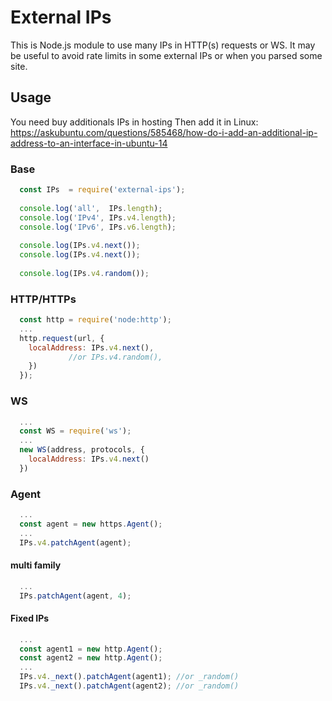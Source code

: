 # External IPs
This is Node.js module to use many IPs in HTTP(s) requests or WS.
It may be useful to avoid rate limits in some external IPs or when you parsed some site.

## Usage
You need buy additionals IPs in hosting
Then add it in Linux: https://askubuntu.com/questions/585468/how-do-i-add-an-additional-ip-address-to-an-interface-in-ubuntu-14


### Base
```js
  const IPs  = require('external-ips');
  
  console.log('all',  IPs.length);
  console.log('IPv4', IPs.v4.length);
  console.log('IPv6', IPs.v6.length);
  
  console.log(IPs.v4.next());
  console.log(IPs.v4.next());
  
  console.log(IPs.v4.random());  
```

### HTTP/HTTPs
```js
  const http = require('node:http');
  ...
  http.request(url, {
    localAddress: IPs.v4.next(),
             //or IPs.v4.random(),
    })
  });
```

### WS
```js
  ...	
  const WS = require('ws');
  ...  
  new WS(address, protocols, {
	localAddress: IPs.v4.next()
  })
```

### Agent
```js
  ...  
  const agent = new https.Agent();
  ...
  IPs.v4.patchAgent(agent);
```

#### multi family
```js
  ...
  IPs.patchAgent(agent, 4); 
```


#### Fixed IPs

```js
  ...  
  const agent1 = new http.Agent();
  const agent2 = new http.Agent();
  ...
  IPs.v4._next().patchAgent(agent1); //or _random()
  IPs.v4._next().patchAgent(agent2); //or _random()  
```